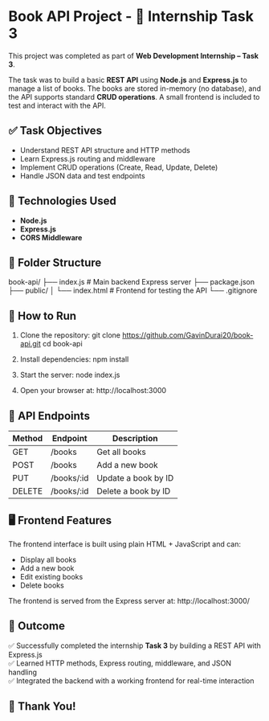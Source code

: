 # Book API Project - 📘 Internship Task 3

This project was completed as part of **Web Development Internship – Task 3**.

The task was to build a basic **REST API** using **Node.js** and **Express.js** to manage a list of books. The books are stored in-memory (no database), and the API supports standard **CRUD operations**. A small frontend is included to test and interact with the API.

## ✅ Task Objectives

- Understand REST API structure and HTTP methods
- Learn Express.js routing and middleware
- Implement CRUD operations (Create, Read, Update, Delete)
- Handle JSON data and test endpoints

## 🧩 Technologies Used

- **Node.js**
- **Express.js**
- **CORS Middleware**

## 📁 Folder Structure

book-api/
├── index.js              # Main backend Express server
├── package.json
├── public/
│   └── index.html        # Frontend for testing the API
└── .gitignore

## 🚀 How to Run

1. Clone the repository:
   git clone https://github.com/GavinDurai20/book-api.git
   cd book-api

2. Install dependencies:
   npm install

3. Start the server:
   node index.js

4. Open your browser at:
   http://localhost:3000

## 📌 API Endpoints

| Method | Endpoint      | Description            |
|--------|---------------|------------------------|
| GET    | /books        | Get all books          |
| POST   | /books        | Add a new book         |
| PUT    | /books/:id    | Update a book by ID    |
| DELETE | /books/:id    | Delete a book by ID    |

## 🖥️ Frontend Features

The frontend interface is built using plain HTML + JavaScript and can:

- Display all books
- Add a new book
- Edit existing books
- Delete books

The frontend is served from the Express server at:
http://localhost:3000/

## 🎯 Outcome

✅ Successfully completed the internship **Task 3** by building a REST API with Express.js  
✅ Learned HTTP methods, Express routing, middleware, and JSON handling  
✅ Integrated the backend with a working frontend for real-time interaction


## 🙌 Thank You!

